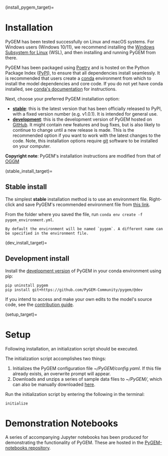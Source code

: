 (install_pygem_target)=
# Installation
PyGEM has been tested successfully on Linux and macOS systems. For Windows users (Windows 10/11), we recommend installing the [Windows Subsystem for Linux](https://docs.microsoft.com/en-us/windows/wsl) (WSL), and then installing and running PyGEM from there.

PyGEM has been packaged using [Poetry](https://python-poetry.org/) and is hosted on the Python Package Index ([PyPI](https://pypi.org/project/pygem/)), to ensure that all dependencies install seamlessly. It is recommended that users create a [conda](https://docs.conda.io/projects/conda/en/latest/user-guide/index.html) environment from which to install the model dependencies and core code. If you do not yet have conda installed, see [conda's documentation](https://docs.conda.io/projects/conda/en/latest/user-guide/install) for instructions.

Next, choose your preferred PyGEM installation option:<br>
- [**stable**](stable_install_target): this is the latest version that has been officially released to PyPI, with a fixed version number (e.g. v1.0.1). It is intended for general use.
- [**development**](dev_install_target): this is the development version of PyGEM hosted on [GitHub](https://github.com/PyGEM-Community/PyGEM/tree/dev). It might contain new features and bug fixes, but is also likely to continue to change until a new release is made. This is the recommended option if you want to work with the latest changes to the code. Note, this installation options require [git](https://git-scm.com/book/en/v2/Getting-Started-Installing-Git) software to be installed on your computer.

**Copyright note**: PyGEM's installation instructions are modified from that of [OGGM](https://docs.oggm.org/en/stable/installing-oggm.html)

(stable_install_target)=
## Stable install
The simplest **stable** installation method is to use an environment file. Right-click and save PyGEM's recommended environment file from [this link](https://raw.githubusercontent.com/PyGEM-Community/PyGEM/refs/heads/master/docs/pygem_environment.yml).

From the folder where you saved the file, run `conda env create -f pygem_environment.yml`.
```{note}
By default the environment will be named `pygem`. A different name can be specified in the environment file.
```

(dev_install_target)=
## Development install
Install the [development version](https://github.com/PyGEM-Community/PyGEM/tree/dev) of PyGEM in your conda environment using pip:
```
pip uninstall pygem
pip install git+https://github.com/PyGEM-Community/pygem/@dev
```

If you intend to access and make your own edits to the model's source code, see the [contribution guide](contributing_pygem_target).

(setup_target)=
# Setup
Following installation, an initialization script should be executed.

The initialization script accomplishes two things:
1. Initializes the PyGEM configuration file *~/PyGEM/config.yaml*. If this file already exists, an overwrite prompt will appear.
2. Downloads and unzips a series of sample data files to *~/PyGEM/*, which can also be manually downloaded [here](https://drive.google.com/file/d/1Wu4ZqpOKxnc4EYhcRHQbwGq95FoOxMfZ/view?usp=drive_link).

Run the initialization script by entering the following in the terminal:
```
initialize
```

# Demonstration Notebooks
A series of accompanying Jupyter notebooks has been produced for demonstrating the functionality of PyGEM. These are hosted in the [PyGEM-notebooks repository](https://github.com/PyGEM-Community/PyGEM-notebooks).
